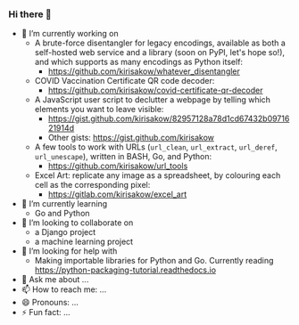 ### Hi there 👋

- 🔭 I’m currently working on
    - A brute-force disentangler for legacy encodings, available as both a self-hosted web service and a library (soon on PyPI, let's hope so!), and which supports as many encodings as Python itself:
        - https://github.com/kirisakow/whatever_disentangler
    - COVID Vaccination Certificate QR code decoder:
        - https://github.com/kirisakow/covid-certificate-qr-decoder
    - A JavaScript user script to declutter a webpage by telling which elements you want to leave visible:
        - https://gist.github.com/kirisakow/82957128a78d1cd67432b0971621914d
        - Other gists: https://gist.github.com/kirisakow
    - A few tools to work with URLs (`url_clean`, `url_extract`, `url_deref`, `url_unescape`), written in BASH, Go, and Python:
        - https://github.com/kirisakow/url_tools
    - Excel Art: replicate any image as a spreadsheet, by colouring each cell as the corresponding pixel:
        - https://gitlab.com/kirisakow/excel_art
- 🌱 I’m currently learning
    - Go and Python
- 👯 I’m looking to collaborate on
    - a Django project
    - a machine learning project
- 🤔 I’m looking for help with
    - Making importable libraries for Python and Go. Currently reading https://python-packaging-tutorial.readthedocs.io
- 💬 Ask me about ...
- 📫 How to reach me: ...
- 😄 Pronouns: ...
- ⚡ Fun fact: ...
